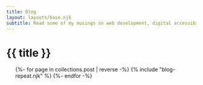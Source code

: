 ```yaml
---
title: Blog
layout: layouts/base.njk
subtitle: Read some of my musings on web development, digital accessibility, technology, learning...
---
```


<div class="container__blog">
  <h1 class="sr-only">{{ title }}</h1>
  <!-- {%- if subtitle %}<p class="subtitle">{{ subtitle | safe }}</p>{% endif %} -->

<ul class="listing">
{%- for page in collections.post | reverse -%}
  {% include "blog-repeat.njk" %}
{%- endfor -%}

</ul>

</div>
